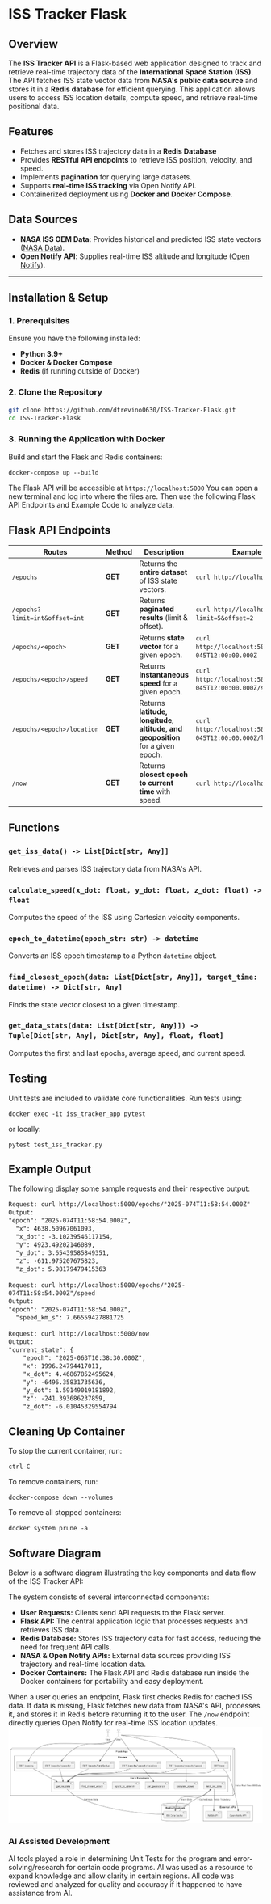# **ISS Tracker Flask**

## **Overview**
The **ISS Tracker API** is a Flask-based web application designed to track and retrieve real-time trajectory data of the **International Space Station (ISS)**. The API fetches ISS state vector data from **NASA's public data source** and stores it in a **Redis database** for efficient querying. This application allows users to access ISS location details, compute speed, and retrieve real-time positional data.

## Features
- Fetches and stores ISS trajectory data in a **Redis Database**
- Provides **RESTful API endpoints** to retrieve ISS position, velocity, and speed.
- Implements **pagination** for querying large datasets.
- Supports **real-time ISS tracking** via Open Notify API.
- Containerized deployment using **Docker and Docker Compose**.

## **Data Sources**
- **NASA ISS OEM Data**: Provides historical and predicted ISS state vectors ([NASA Data](https://nasa-public-data.s3.amazonaws.com)).
- **Open Notify API**: Supplies real-time ISS altitude and longitude ([Open Notify](http://api.open-notify.org/iss-now.json)).

---

## **Installation & Setup**

### **1. Prerequisites**
Ensure you have the following installed:
- **Python 3.9+**
- **Docker & Docker Compose**
- **Redis** (if running outside of Docker)

### **2. Clone the Repository**
```sh
git clone https://github.com/dtrevino0630/ISS-Tracker-Flask.git
cd ISS-Tracker-Flask
```

### **3. Running the Application with Docker**
Build and start the Flask and Redis containers:
```
docker-compose up --build
```
The Flask API will be accessible at ```https://localhost:5000```
You can open a new terminal and log into where the files are. Then use the following Flask API Endpoints and Example Code to analyze data.

## **Flask API Endpoints**
| **Routes**                      | **Method**  | **Description**                                                                    | **Example Code**                                                      |
|---------------------------------|-------------|------------------------------------------------------------------------------------|-----------------------------------------------------------------------|
| `/epochs`                       | **GET**     | Returns the **entire dataset** of ISS state vectors.                               | `curl http://localhost:5000/epochs`                                  |
| `/epochs?limit=int&offset=int`  | **GET**     | Returns **paginated results** (limit & offset).                                    | `curl http://localhost:5000/epochs?limit=5&offset=2`                |
| `/epochs/<epoch>`               | **GET**     | Returns **state vector** for a given epoch.                                        | `curl http://localhost:5000/epochs/2025-045T12:00:00.000Z`           |
| `/epochs/<epoch>/speed`         | **GET**     | Returns **instantaneous speed** for a given epoch.                                 | `curl http://localhost:5000/epochs/2025-045T12:00:00.000Z/speed`     |
| `/epochs/<epoch>/location`      | **GET**     | Returns **latitude, longitude, altitude, and geoposition** for a given epoch.      | `curl http://localhost:5000/epochs/2025-045T12:00:00.000Z/location`  |
| `/now`                          | **GET**     | Returns **closest epoch to current time** with speed.                              | `curl http://localhost:5000/now`                                     |

## **Functions**
### `get_iss_data() -> List[Dict[str, Any]]`
Retrieves and parses ISS trajectory data from NASA's API.

### `calculate_speed(x_dot: float, y_dot: float, z_dot: float) -> float`
Computes the speed of the ISS using Cartesian velocity components.

### `epoch_to_datetime(epoch_str: str) -> datetime`
Converts an ISS epoch timestamp to a Python `datetime` object.

### `find_closest_epoch(data: List[Dict[str, Any]], target_time: datetime) -> Dict[str, Any]`
Finds the state vector closest to a given timestamp.

### `get_data_stats(data: List[Dict[str, Any]]) -> Tuple[Dict[str, Any], Dict[str, Any], float, float]`
Computes the first and last epochs, average speed, and current speed.

## **Testing**
Unit tests are included to validate core functionalities. Run tests using:
```
docker exec -it iss_tracker_app pytest
```
or locally:
```
pytest test_iss_tracker.py
```

## **Example Output**
The following display some sample requests and their respective output:
```
Request: curl http://localhost:5000/epochs/"2025-074T11:58:54.000Z"
Output:
"epoch": "2025-074T11:58:54.000Z",
  "x": 4638.50967061093,
  "x_dot": -3.10239546117154,
  "y": 4923.49202146089,
  "y_dot": 3.65439585849351,
  "z": -611.975207675823,
  "z_dot": 5.98179479415363

Request: curl http://localhost:5000/epochs/"2025-074T11:58:54.000Z"/speed
Output:
"epoch": "2025-074T11:58:54.000Z",
  "speed_km_s": 7.66559427881725

Request: curl http://localhost:5000/now
Output:
"current_state": {
    "epoch": "2025-063T10:38:30.000Z",
    "x": 1996.24794417011,
    "x_dot": 4.46867852495624,
    "y": -6496.35831735636,
    "y_dot": 1.59149019181892,
    "z": -241.393686237859,
    "z_dot": -6.01045329554794
```

## **Cleaning Up Container**
To stop the current container, run:
```
ctrl-C
```
To remove containers, run:
```
docker-compose down --volumes
```
To remove all stopped containers:
```
docker system prune -a
```

## Software Diagram
Below is a software diagram illustrating the key components and data flow of the ISS Tracker API:

The system consists of several interconnected components:
- **User Requests:** Clients send API requests to the Flask server.
- **Flask API:** The central application logic that processes requests and retrieves ISS data.
- **Redis Database:** Stores ISS trajectory data for fast access, reducing the need for frequent API calls.
- **NASA & Open Notify APIs:** External data sources providing ISS trajectory and real-time location data.
- **Docker Containers:** The Flask API and Redis database run inside the Docker containers for portability and easy deployment.

When a user queries an endpoint, Flask first checks Redis for cached ISS data. If data is missing, Flask fetches new data from NASA's API, processes it, and stores it in
Redis before returning it to the user. The ```/now``` endpoint directly queries Open Notify for real-time ISS location updates.
![Software Diagram](diagram.png)

### AI Assisted Development
AI tools played a role in determining Unit Tests for the program and error-solving/research for certain code programs. AI was used as a resource to expand knowledge and allow clarity in certain regions. All code was reviewed and analyzed for quality and accuracy if it happened to have assistance from AI.


